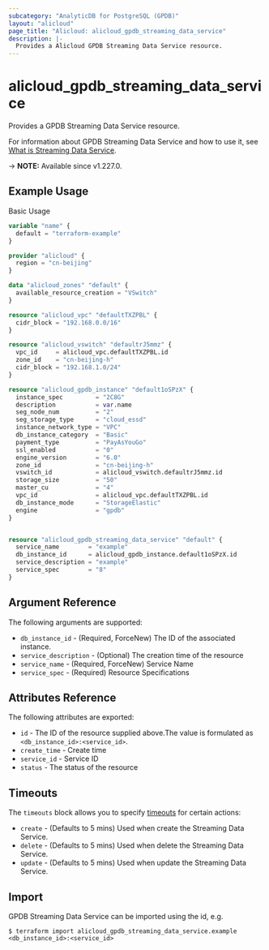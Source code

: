 ```yaml
---
subcategory: "AnalyticDB for PostgreSQL (GPDB)"
layout: "alicloud"
page_title: "Alicloud: alicloud_gpdb_streaming_data_service"
description: |-
  Provides a Alicloud GPDB Streaming Data Service resource.
---
```


# alicloud_gpdb_streaming_data_service

Provides a GPDB Streaming Data Service resource.



For information about GPDB Streaming Data Service and how to use it, see [What is Streaming Data Service](https://www.alibabacloud.com/help/en/).

-> **NOTE:** Available since v1.227.0.

## Example Usage

Basic Usage

```terraform
variable "name" {
  default = "terraform-example"
}

provider "alicloud" {
  region = "cn-beijing"
}

data "alicloud_zones" "default" {
  available_resource_creation = "VSwitch"
}

resource "alicloud_vpc" "defaultTXZPBL" {
  cidr_block = "192.168.0.0/16"
}

resource "alicloud_vswitch" "defaultrJ5mmz" {
  vpc_id     = alicloud_vpc.defaultTXZPBL.id
  zone_id    = "cn-beijing-h"
  cidr_block = "192.168.1.0/24"
}

resource "alicloud_gpdb_instance" "default1oSPzX" {
  instance_spec         = "2C8G"
  description           = var.name
  seg_node_num          = "2"
  seg_storage_type      = "cloud_essd"
  instance_network_type = "VPC"
  db_instance_category  = "Basic"
  payment_type          = "PayAsYouGo"
  ssl_enabled           = "0"
  engine_version        = "6.0"
  zone_id               = "cn-beijing-h"
  vswitch_id            = alicloud_vswitch.defaultrJ5mmz.id
  storage_size          = "50"
  master_cu             = "4"
  vpc_id                = alicloud_vpc.defaultTXZPBL.id
  db_instance_mode      = "StorageElastic"
  engine                = "gpdb"
}


resource "alicloud_gpdb_streaming_data_service" "default" {
  service_name        = "example"
  db_instance_id      = alicloud_gpdb_instance.default1oSPzX.id
  service_description = "example"
  service_spec        = "8"
}
```

## Argument Reference

The following arguments are supported:
* `db_instance_id` - (Required, ForceNew) The ID of the associated instance.
* `service_description` - (Optional) The creation time of the resource
* `service_name` - (Required, ForceNew) Service Name
* `service_spec` - (Required) Resource Specifications

## Attributes Reference

The following attributes are exported:
* `id` - The ID of the resource supplied above.The value is formulated as `<db_instance_id>:<service_id>`.
* `create_time` - Create time
* `service_id` - Service ID
* `status` - The status of the resource

## Timeouts

The `timeouts` block allows you to specify [timeouts](https://www.terraform.io/docs/configuration-0-11/resources.html#timeouts) for certain actions:
* `create` - (Defaults to 5 mins) Used when create the Streaming Data Service.
* `delete` - (Defaults to 5 mins) Used when delete the Streaming Data Service.
* `update` - (Defaults to 5 mins) Used when update the Streaming Data Service.

## Import

GPDB Streaming Data Service can be imported using the id, e.g.

```shell
$ terraform import alicloud_gpdb_streaming_data_service.example <db_instance_id>:<service_id>
```